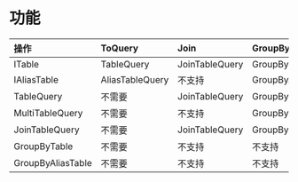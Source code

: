 ﻿# 功能

|操作|ToQuery|Join|GroupBy|ToCursor|ToSelect|ToUpdate|ToDelete|ToInsert|
|:--|:--|:--|:--|:--|:--|:--|:--|:--|
|ITable|TableQuery|JoinTableQuery|GroupByTable|TableCursor|TableSelect|TableUpdate|TableDelete|SingleInsert|
|IAliasTable|AliasTableQuery|不支持|GroupByAliasTable|AliasTableCursor|AliasTableSelect|AliasTableUpdate|AliasTableDelete|不支持|
|TableQuery|不需要|JoinTableQuery|GroupByTable|TableCursor|TableSelect|TableUpdate|TableDelete|先ToSelect|
|MultiTableQuery|不需要|不支持|GroupByMultiQuery|GroupByMultiCursor|MultiTableSelect|MultiTableUpdate|MultiTableDelete|先ToSelect|
|JoinTableQuery|不需要|JoinTableQuery|GroupByMultiQuery|GroupByMultiCursor|MultiTableSelect|MultiTableUpdate|MultiTableDelete|先ToSelect|
|GroupByTable|不需要|不支持|不支持|GroupByTableCursor|GroupByTableSelect|不支持|不支持|先ToSelect|
|GroupByAliasTable|不需要|不支持|不支持|GroupByAliasTableCursor|GroupByAliasTableSelect|不支持|不支持|先ToSelect|
